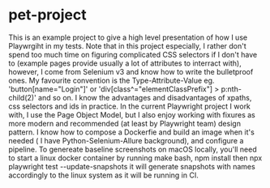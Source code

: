# pet-project
This is an example project to give a high level presentation of how I use Playwrgiht in my tests. 
Note that in this project especially, I rather don't spend too much time on figuring complicated CSS selectors if I don't have to (example pages provide usually a lot of attributes to interract with), however, I come from Selenium v3 and know how to write the bulletproof ones. My favourite convention is the Type-Attribute-Value eg. 'button[name="Login"]' or 'div[class^="elementClassPrefix"] > p:nth-child(2)' and so on. I know the advantages and disadvantages of xpaths, css selectors and ids in practice.
In the current Playwright project I work with, I use the Page Object Model, but I also enjoy working with fixures as more modern and recommended (at least by Playwright team) design pattern. I know how to compose a Dockerfie and build an image when it's needed ( I have Python-Selenium-Allure background), and configure a pipeline.
To genereate baseline screenshots on macOS locally, you'll need to start a linux docker container by running make bash, npm install then
npx playwright test <test path or grep> --update-snapshots
it will generate snapshots with names accordingly to the linux system as it will be running in CI.